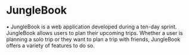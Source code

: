 # JungleBook
•	JungleBook is a web application developed during a ten-day sprint. JungleBook allows users to plan their upcoming trips. Whether a user is planning a solo trip or they want to plan a trip with friends, JungleBook offers a variety of features to do so.
